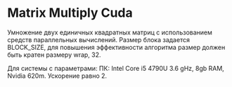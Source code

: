 # Matrix Multiply Cuda

Умножение двух единичных квадратных матриц с использованием средств параллельных вычислений.
Размер блока задается BLOCK_SIZE, для повышения эффективности алгоритма размер должен быть кратен размеру wrap, 32.

Для системы с параметрами:
ПК: Intel Core i5 4790U 3.6 gHz, 8gb RAM, Nvidia 620m.
Ускорение равно 2.
